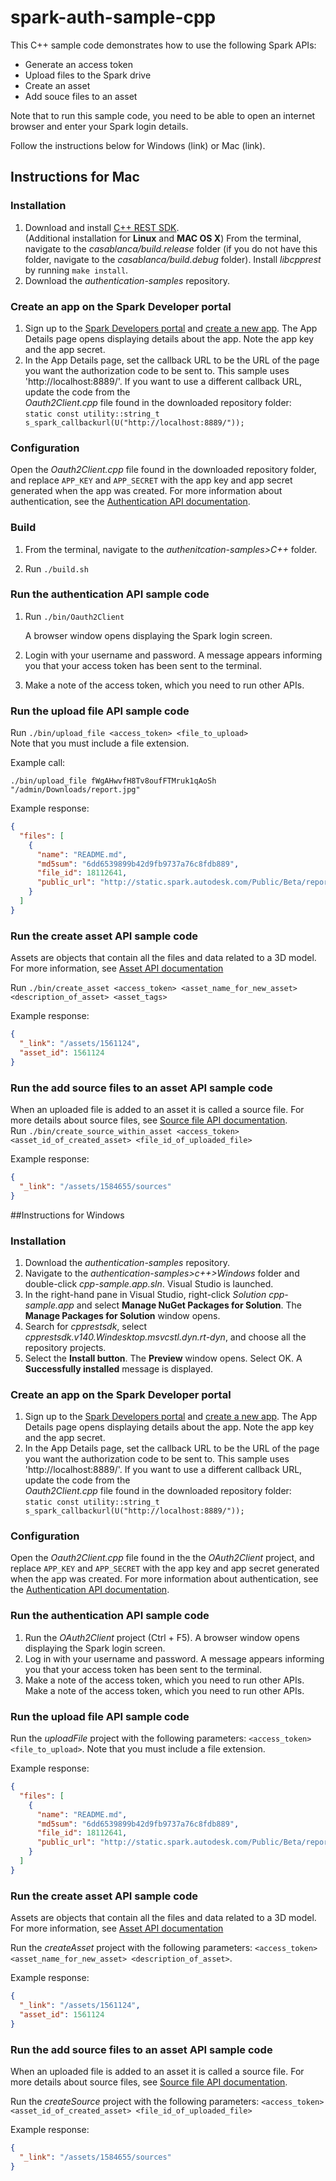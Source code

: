 # spark-auth-sample-cpp

This C++ sample code demonstrates how to use the following Spark APIs:
* Generate an access token
* Upload files to the Spark drive
* Create an asset
* Add souce files to an asset

Note that to run this sample code, you need to be able to open an internet browser and enter your Spark login details.

Follow the instructions below for Windows (link) or Mac (link).

## Instructions for Mac

### Installation

1. Download and install <a href="https://github.com/Microsoft/cpprestsdk/wiki" target="_blank">C++ REST SDK</a>.
<br>(Additional installation for **Linux** and **MAC OS X**) From the terminal, navigate to the *casablanca/build.release* folder (if you do not have this folder, navigate to the *casablanca/build.debug* folder). Install *libcpprest* by running `make install`.
2. Download the *authentication-samples* repository.

### Create an app on the Spark Developer portal

1. Sign up to the <a href="https://spark.autodesk.com/developers/" target="_blank">Spark Developers portal</a> and <a href="https://spark.autodesk.com/developers/reference/software-developers/tutorials/register-an-app" target="_blank">create a new app</a>. The App Details page opens displaying details about the app. Note the app key and the app secret.
2. In the App Details page, set the callback URL to be the URL of the page you want the authorization code to be sent to. This sample uses 'http://<i></i>localhost:8889/'. If you want to use a different callback URL, update the code from the           
  *Oauth2Client.cpp* file found in the downloaded repository folder:<br>
`static const utility::string_t s_spark_callbackurl(U("http://localhost:8889/"));`

### Configuration

Open the *Oauth2Client.cpp* file found in the downloaded repository folder, and replace `APP_KEY` and `APP_SECRET` with the app key and app secret generated when the app was created. For more information about authentication, see the <a href="https://spark.autodesk.com/developers/reference/api/authentication" target="_blank">Authentication API documentation</a>.

### Build

1. From the terminal, navigate to the *authenitcation-samples>C++* folder.

2. Run `./build.sh`

### Run the authentication API sample code

1. Run `./bin/Oauth2Client`

   A browser window opens displaying the Spark login screen.

2. Login with your username and password. A message appears informing you that your access token has been sent to the terminal.

3. Make a note of the access token, which you need to run other APIs.

### Run the upload file API sample code

Run `./bin/upload_file <access_token> <file_to_upload>`
<br>Note that you must include a file extension.

Example call:

`./bin/upload_file fWgAHwvfH8Tv8oufFTMruk1qAoSh "/admin/Downloads/report.jpg"`

Example response:
```json
{
  "files": [
    {
      "name": "README.md",
      "md5sum": "6dd6539899b42d9fb9737a76c8fdb889",
      "file_id": 18112641,
      "public_url": "http://static.spark.autodesk.com/Public/Beta/report.jpg"
    }
  ]
}
```

### Run the create asset API sample code
Assets are objects that contain all the files and data related to a 3D model. For more information, see <a href="https://spark.autodesk.com/developers/reference/drive?deeplink=/reference/assets" target="_blank">Asset API documentation</a>

Run `./bin/create_asset <access_token> <asset_name_for_new_asset> <description_of_asset> <asset_tags>`

Example response:

```json
{
  "_link": "/assets/1561124",
  "asset_id": 1561124
}
```

### Run the add source files to an asset API sample code

When an uploaded file is added to an asset it is called a source file. For more details about source files, see <a href="https://spark.autodesk.com/developers/reference/drive?deeplink=/reference/assets/asset-sources" target="_blank">Source file API documentation</a>.<br>
Run `./bin/create_source_within_asset <access_token> <asset_id_of_created_asset> <file_id_of_uploaded_file>`

Example response:

```json
{
  "_link": "/assets/1584655/sources"
}
```

##Instructions for Windows

### Installation

1. Download the *authentication-samples* repository.
2. Navigate to the *authentication-samples>c++>Windows* folder and double-click *cpp-sample.app.sln*. Visual Studio is launched.
3. In the right-hand pane in Visual Studio, right-click *Solution cpp-sample.app* and select **Manage NuGet Packages for Solution**. The **Manage Packages for Solution** window opens.
4. Search for *cpprestsdk*, select *cpprestsdk.v140.Windesktop.msvcstl.dyn.rt-dyn*, and choose all the repository projects.
5. Select the **Install button**. The **Preview** window opens. Select OK. A **Successfully installed** message is displayed.

### Create an app on the Spark Developer portal

1. Sign up to the <a href="https://spark.autodesk.com/developers/" target="_blank">Spark Developers portal</a> and <a href="https://spark.autodesk.com/developers/reference/software-developers/tutorials/register-an-app" target="_blank">create a new app</a>. The App Details page opens displaying details about the app. Note the app key and the app secret.
2. In the App Details page, set the callback URL to be the URL of the page you want the authorization code to be sent to. This sample uses 'http://<i></i>localhost:8889/'. If you want to use a different callback URL, update the code from the           
  *Oauth2Client.cpp* file found in the downloaded repository folder:<br>
`static const utility::string_t s_spark_callbackurl(U("http://localhost:8889/"));`

### Configuration

Open the *Oauth2Client.cpp* file found in the the *OAuth2Client* project, and replace `APP_KEY` and `APP_SECRET` with the app key and app secret generated when the app was created. For more information about authentication, see the <a href="https://spark.autodesk.com/developers/reference/api/authentication" target="_blank">Authentication API documentation</a>.

### Run the authentication API sample code

1.	Run the *OAuth2Client* project (Ctrl + F5). A browser window opens displaying the Spark login screen.
2.	Log in with your username and password. A message appears informing you that your access token has been sent to the terminal.
3.	Make a note of the access token, which you need to run other APIs. Make a note of the access token, which you need to run other APIs.

### Run the upload file API sample code

Run the *uploadFile* project with the following parameters: `<access_token> <file_to_upload>`.
Note that you must include a file extension.

Example response:
```json
{
  "files": [
    {
      "name": "README.md",
      "md5sum": "6dd6539899b42d9fb9737a76c8fdb889",
      "file_id": 18112641,
      "public_url": "http://static.spark.autodesk.com/Public/Beta/report.jpg"
    }
  ]
}
```
### Run the create asset API sample code
Assets are objects that contain all the files and data related to a 3D model. For more information, see <a href="https://spark.autodesk.com/developers/reference/drive?deeplink=/reference/assets" target="_blank">Asset API documentation</a>

Run the *createAsset* project with the following parameters: `<access_token> <asset_name_for_new_asset> <description_of_asset>`.

Example response:

```json
{
  "_link": "/assets/1561124",
  "asset_id": 1561124
}
```

### Run the add source files to an asset API sample code

When an uploaded file is added to an asset it is called a source file. For more details about source files, see <a href="https://spark.autodesk.com/developers/reference/drive?deeplink=/reference/assets/asset-sources" target="_blank">Source file API documentation</a>.<br>

Run the *createSource* project with the following parameters: `<access_token> <asset_id_of_created_asset> <file_id_of_uploaded_file>`

Example response:

```json
{
  "_link": "/assets/1584655/sources"
}
```


